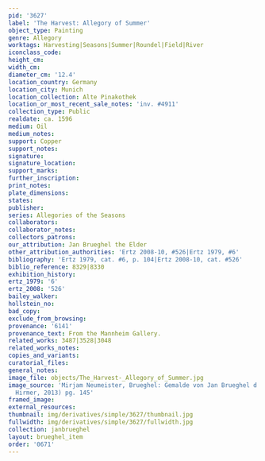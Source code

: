 ```yaml
---
pid: '3627'
label: 'The Harvest: Allegory of Summer'
object_type: Painting
genre: Allegory
worktags: Harvesting|Seasons|Summer|Roundel|Field|River
iconclass_code:
height_cm:
width_cm:
diameter_cm: '12.4'
location_country: Germany
location_city: Munich
location_collection: Alte Pinakothek
location_or_most_recent_sale_notes: 'inv. #4911'
collection_type: Public
realdate: ca. 1596
medium: Oil
medium_notes:
support: Copper
support_notes:
signature:
signature_location:
support_marks:
further_inscription:
print_notes:
plate_dimensions:
states:
publisher:
series: Allegories of the Seasons
collaborators:
collaborator_notes:
collectors_patrons:
our_attribution: Jan Brueghel the Elder
other_attribution_authorities: 'Ertz 2008-10, #526|Ertz 1979, #6'
bibliography: 'Ertz 1979, cat. #6, p. 104|Ertz 2008-10, cat. #526'
biblio_reference: 8329|8330
exhibition_history:
ertz_1979: '6'
ertz_2008: '526'
bailey_walker:
hollstein_no:
bad_copy:
exclude_from_browsing:
provenance: '6141'
provenance_text: From the Mannheim Gallery.
related_works: 3487|3528|3048
related_works_notes:
copies_and_variants:
curatorial_files:
general_notes:
image_file: objects/The_Harvest-_Allegory_of_Summer.jpg
image_source: 'Mirjam Neumeister, Brueghel: Gemalde von Jan Brueghel d.A. (Munich:
  Hirmer, 2013) pg. 145'
framed_image:
external_resources:
thumbnail: img/derivatives/simple/3627/thumbnail.jpg
fullwidth: img/derivatives/simple/3627/fullwidth.jpg
collection: janbrueghel
layout: brueghel_item
order: '0671'
---
```

